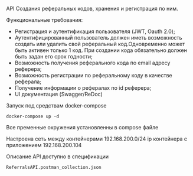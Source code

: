 API Создания реферальных кодов, хранения и регистрация по ним.

Функциональные требования:
  - Регистрация и аутентификация пользователя (JWT, Oauth 	2.0);
  - Аутентифицированный 	пользователь должен иметь возможность 	создать или удалить свой реферальный код.Одновременно может быть активен только 1 код. При создании кода обязательно 	должен быть задан его срок годности;
  - Возможность получения реферального кода по email адресу реферера;
  - Возможность регистрации по реферальному коду в 	качестве реферала;
  - Получение 	информации о рефералах по id реферера;
  - UI документация (Swagger/ReDoc)


Запуск под средствам docker-compose
  <pre><code>docker-compose up -d</code></pre>

Все пременные окружения установленны в compose файле

Настроена сеть между контейнерами 192.168.200.0/24
ip контейнера с приложением 192.168.200.104

Описание API доступно в спецификации
<pre><code>ReferralsAPI.postman_collection.json</code></pre>
